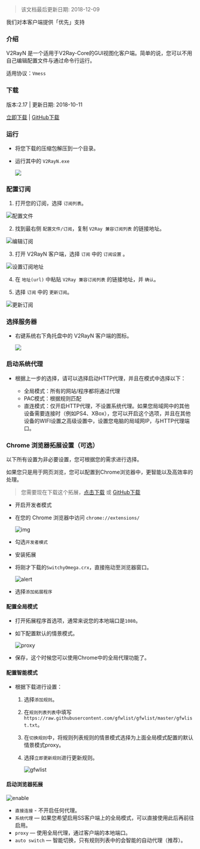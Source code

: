> 该文档最后更新日期: 2018-12-09

<p class="info">我们对本客户端提供「优先」支持</p>

### 介绍

V2RayN 是一个适用于V2Ray-Core的GUI视图化客户端。简单的说，您可以不用自己编辑配置文件与通过命令行运行。

适用协议：`Vmess`

### 下载

版本:2.17 | 更新日期: 2018-10-11

[立即下载](https://dl.niconode.net/client/v2rayN-Core.zip) | [GitHub下载](https://github.com/2dust/v2rayN/releases/download/2.17/v2rayN-Core.zip)

### 运行

- 将您下载的压缩包解压到一个目录。

- 运行其中的 `V2RayN.exe`

	![](https://img.niconode.net/201811070101556923836wVLpgYyFoipZ4.jpg)

### 配置订阅

1. 打开您的订阅，选择 `订阅列表`。

![配置文件](https://img.niconode.net/20181209144116624696iGTRbtGjofPEvj.png)

2. 找到最右侧 `配置文件/订阅`，复制 `V2Ray 兼容订阅列表` 的链接地址。

![编辑订阅](https://img.niconode.net/2018120914433477364N0ZrRnLHnGJDSuq.png "编辑订阅")

3. 打开 V2RayN 客户端，选择 `订阅` 中的 `订阅设置` 。

![设置订阅地址](https://img.niconode.net/2018120914441597551nmu31FjVvLeAQ9s.png)

4. 在 `地址(url)` 中粘贴 `V2Ray 兼容订阅列表` 的链接地址，并 `确认`。

5. 选择 `订阅` 中的 `更新订阅`。

![更新订阅](https://img.niconode.net/2018120914450168769ULsZ2NUFfCjE6dK.png "更新订阅")

### 选择服务器

- 右键系统右下角托盘中的 V2RayN 客户端的图标。

	![](https://img.niconode.net/2018110701084675813RDxZW7X5qeRDB8x.jpg)
	
### 启动系统代理

- 根据上一步的选择，请可以选择启动HTTP代理，并且在模式中选择以下：

	- 全局模式：所有的网站/程序都将通过代理
	- PAC模式：根据规则匹配
	- 直连模式：仅开启HTTP代理，不设置系统代理。如果您局域网中的其他设备需要连接时（例如PS4、XBox），您可以开启这个选项，并且在其他设备的WIFI设置之高级设置中，设置您电脑的局域网IP，与HTTP代理端口。

### Chrome 浏览器拓展设置（可选）

<p class="info">以下所有设置为非必要设置，您可根据您的需求进行选择。</p>

如果您只是用于网页浏览，您可以配置到Chrome浏览器中，更智能以及高效率的处理。

> 您需要现在下载这个拓展，[点击下载](https://dl.niconode.net/extensions/SwitchyOmega.crx) 或 [GitHub下载](https://github.com/FelisCatus/SwitchyOmega/releases/download/v2.3.21/SwitchyOmega.crx)

- 开启开发者模式

- 在您的 Chrome 浏览器中访问 `chrome://extensions/`
	
	![img](https://img.niconode.net/2017022623273770747VNtwGa8iM3BLEj5.png)

- 勾选`开发者模式`

- 安装拓展

- 将刚才下载的`SwitchyOmega.crx`，直接拖动至浏览器窗口。

	![alert](https://img.niconode.net/20170226232840445234N9g1XiHYxUBb4O.png)

- 选择`添加拓展程序`

#### 配置全局模式

- 打开拓展程序首选项，通常来说您的本地端口是`1080`。

- 如下配置默认的情景模式。

	![proxy](https://img.niconode.net/2017022623302525929gbGZc4ylFHjfIJN.png)

- 保存，这个时候您可以使用Chrome中的全局代理功能了。

#### 配置智能模式

- 根据下载进行设置：
	1. 选择`添加规则`。
	2. 在`规则列表列表`中填写`https://raw.githubusercontent.com/gfwlist/gfwlist/master/gfwlist.txt`。
	3. 在`切换规则`中，将规则列表规则的情景模式选择为上面全局模式配置的默认情景模式proxy。
	4. 选择`立即更新规则`进行更新规则。

		![gfwlist](https://img.niconode.net/20170226233244355330Nv4HrUK53o5fDm.png)

#### 启动浏览器拓展

![enable](https://img.niconode.net/2017022623351645671j47gvgSiqA5tYvn.png)

- `直接连接` - 不开启任何代理。
- `系统代理` — 如果您希望启用SS客户端上的全局模式，可以直接使用此后再前往启用。
- `proxy` — 使用全局代理，通过客户端的本地端口。
- `auto switch` — 智能切换，只有规则列表中的会智能的自动代理（推荐）。